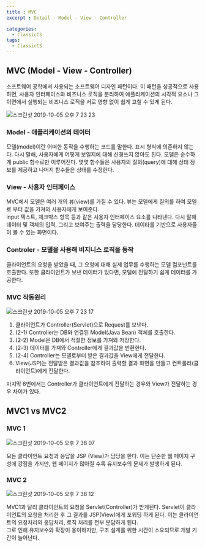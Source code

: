 ```yaml
---
title : MVC
excerpt : Detail - Model - View - Controller

categories:
  - ClassicCS
tags:
  - ClassicCS
---
```


## MVC (Model - View - Controller)

소프트웨어 공학에서 사용되는 소프트웨어 디자인 패턴이다. 이 패턴을 성공적으로 사용하면, 사용자 인터페이스와 비즈니스 로직을 분리하여 애플리케이션의 시각적 요소나 그 이면에서 실행되는 비즈니스 로직을 서로 영향 없이 쉽게 고칠 수 있게 된다.  


![스크린샷 2019-10-05 오후 7 23 23](https://user-images.githubusercontent.com/44635266/66253575-aaa3ea80-e7a5-11e9-8ca7-fe297c7e80a1.png)


### Model - 애플리케이션의 데이터

모델(model)이란 어떠한 동작을 수행하는 코드를 말한다. 표시 형식에 의존하지 않는다. 다시 말해, 사용자에게 어떻게 보일지에 대해 신경쓰지 않아도 된다. 모델은 순수하게 public 함수로만 이루어진다. 몇몇 함수들은 사용자의 질의(query)에 대해 상태 정보를 제공하고 나머지 함수들은 상태를 수정한다.

### View - 사용자 인터페이스

MVC에서 모델은 여러 개의 뷰(view)를 가질 수 있다. 뷰는 모델에게 질의를 하여 모델로 부터 값을 가져와 사용자에게 보여준다.  
input 텍스트, 체크박스 항목 등과 같은 사용자 인터페이스 요소를 나타낸다. 다시 말해 데이터 및 객체의 입력, 그리고 보여주는 출력을 담당한다. 데이타를 기반으로 사용자들이 볼 수 있는 화면이다.  

### Controler - 모델을 사용해 비지니스 로직을 동작

클라이언트의 요청을 받았을 때, 그 요청에 대해 실제 업무를 수행하는 모델 컴포넌트를 호출한다.
또한 클라이언트가 보낸 데이터가 있다면, 모델에 전달하기 쉽게 데이터를 가공한다. 

### MVC 작동원리

![스크린샷 2019-10-05 오후 7 23 17](https://user-images.githubusercontent.com/44635266/66253577-ad9edb00-e7a5-11e9-8afe-03126db860cc.png)

1. 클라이언트가 Controller(Servlet)으로 Request를 보낸다.
2. (2-1) Controller는 DB와 연결된 Model(Java Bean) 객체를 호출한다.
3. (2-2) Model은 DB에서 적절한 정보를 가져와 저장한다.
4. (2-3) 데이터를 가져와 Controller에게 결과값을 반환한다.
5. (2-4) Controller는 모델로부터 받은 결과값을 View에게 전달한다.
6. View(JSP)는 전달받은 결과값을 참조하여 출력할 결과 화면을 만들고 컨트롤러(클라이언트)에게 전달한다.

마지막 6번에서는 Controller가 클라이언트에게 전달하는 경우와 View가 전달하는 경우 차이가 있다.  


## MVC1 vs MVC2

### MVC 1

![스크린샷 2019-10-05 오후 7 38 07](https://user-images.githubusercontent.com/44635266/66253777-3ae32f00-e7a8-11e9-9468-f5d5363b65a4.png)

모든 클라이언트 요청과 응답을 JSP (View)가 담당을 한다. 이는 단순한 웹 페이지 구성에 강점을 가지만, 웹 페이지가 많아질 수록 유지보수의 문제가 발생하게 된다.  

### MVC 2

![스크린샷 2019-10-05 오후 7 38 12](https://user-images.githubusercontent.com/44635266/66253778-3ae32f00-e7a8-11e9-81a3-0ff93f5458ee.png)

MVC1과 달리 클라이언트의 요청을 Servlet(Controller)가 받게된다. Servlet이 클라이언트의 요청을 처리한 후 그 결과를 JSP(View)에게 포워딩 하게 된다. 이는 클라이언트의 요청처리와 응답처리, 로직 처리를 전부 분담하게 된다.  
그로 인해 유지보수와 확장이 용이하지만, 구조 설계를 위한 시간이 소요되므로 개발 기간이 늘어난다.  
